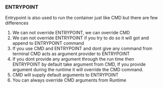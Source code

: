 ### ENTRYPOINT

Entrypoint is also used to run the container just like CMD but there are few differences

1. We can not override ENTRYPOINT, we can override CMD
2. We can not override ENTRYPOINT if you try to do so it will got and append to ENTRYPOINT command
3. If you use CMD and ENTRYPOINT and dont give any command from terminal CMD acts as argument provider to ENTRYPOINT
4. If you dont provide any argument through the run time then ENTRYPOINT by default take argument from CMD, If you provide argument during the runtime it will override the CMD command.
5. CMD will supply default arguments to ENTRYPOINT
6. You can always override CMD arguments from Runtime
